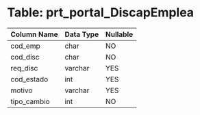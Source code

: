 # Table: prt_portal_DiscapEmplea

| Column Name | Data Type | Nullable |
|-------------|-----------|----------|
| cod_emp | char | NO |
| cod_disc | char | NO |
| req_disc | varchar | YES |
| cod_estado | int | YES |
| motivo | varchar | YES |
| tipo_cambio | int | NO |
